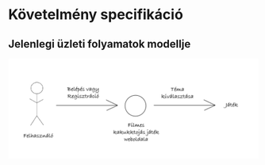 # Követelmény specifikáció

## Jelenlegi üzleti folyamatok modellje
![Jelenlegi üzleti folyamatok modellje](./assets/jelenlegi_uzleti_folyamat_abra.png)